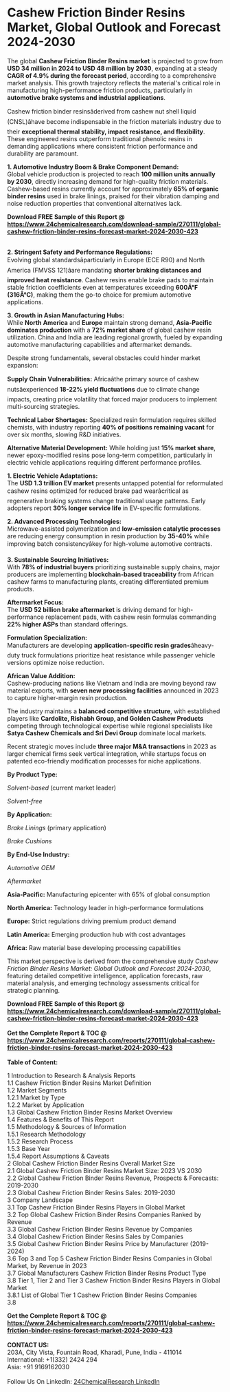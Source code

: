 <h1>Cashew Friction Binder Resins Market, Global Outlook and Forecast 2024-2030</h1><p>The global <strong>Cashew Friction Binder Resins market</strong> is projected to grow from <strong>USD 34 million in 2024 to USD 48 million by 2030</strong>, expanding at a steady <strong>CAGR of 4.9% during the forecast period</strong>, according to a comprehensive market analysis. This growth trajectory reflects the material's critical role in manufacturing high-performance friction products, particularly in <strong>automotive brake systems and industrial applications</strong>.</p><p>Cashew friction binder resinsâderived from cashew nut shell liquid (CNSL)âhave become indispensable in the friction materials industry due to their <strong>exceptional thermal stability, impact resistance, and flexibility</strong>. These engineered resins outperform traditional phenolic resins in demanding applications where consistent friction performance and durability are paramount.</p><p><strong>1. Automotive Industry Boom &amp; Brake Component Demand:</strong><br>
Global vehicle production is projected to reach <strong>100 million units annually by 2030</strong>, directly increasing demand for high-quality friction materials. Cashew-based resins currently account for approximately <strong>65% of organic binder resins</strong> used in brake linings, praised for their vibration damping and noise reduction properties that conventional alternatives lack.</p><div><b>Download FREE Sample of this Report @ 
            <a href="https://www.24chemicalresearch.com/download-sample/270111/global-cashew-friction-binder-resins-forecast-market-2024-2030-423">
            https://www.24chemicalresearch.com/download-sample/270111/global-cashew-friction-binder-resins-forecast-market-2024-2030-423</a></b></div><br><p><strong>2. Stringent Safety and Performance Regulations:</strong><br>
Evolving global standardsâparticularly in Europe (ECE R90) and North America (FMVSS 121)âare mandating <strong>shorter braking distances and improved heat resistance</strong>. Cashew resins enable brake pads to maintain stable friction coefficients even at temperatures exceeding <strong>600Â°F (316Â°C)</strong>, making them the go-to choice for premium automotive applications.</p><p><strong>3. Growth in Asian Manufacturing Hubs:</strong><br>
While <strong>North America</strong> and <strong>Europe</strong> maintain strong demand, <strong>Asia-Pacific dominates production</strong> with a <strong>72% market share</strong> of global cashew resin utilization. China and India are leading regional growth, fueled by expanding automotive manufacturing capabilities and aftermarket demands.</p><p>Despite strong fundamentals, several obstacles could hinder market expansion:</p><p><strong>Supply Chain Vulnerabilities:</strong> Africaâthe primary source of cashew nutsâexperienced <strong>18-22% yield fluctuations</strong> due to climate change impacts, creating price volatility that forced major producers to implement multi-sourcing strategies.</p><p><strong>Technical Labor Shortages:</strong> Specialized resin formulation requires skilled chemists, with industry reporting <strong>40% of positions remaining vacant</strong> for over six months, slowing R&amp;D initiatives.</p><p><strong>Alternative Material Development:</strong> While holding just <strong>15% market share</strong>, newer epoxy-modified resins pose long-term competition, particularly in electric vehicle applications requiring different performance profiles.</p><p><strong>1. Electric Vehicle Adaptations:</strong><br>
The <strong>USD 1.3 trillion EV market</strong> presents untapped potential for reformulated cashew resins optimized for reduced brake pad wearâcritical as regenerative braking systems change traditional usage patterns. Early adopters report <strong>30% longer service life</strong> in EV-specific formulations.</p><p><strong>2. Advanced Processing Technologies:</strong><br>
Microwave-assisted polymerization and <strong>low-emission catalytic processes</strong> are reducing energy consumption in resin production by <strong>35-40%</strong> while improving batch consistencyâkey for high-volume automotive contracts.</p><p><strong>3. Sustainable Sourcing Initiatives:</strong><br>
With <strong>78% of industrial buyers</strong> prioritizing sustainable supply chains, major producers are implementing <strong>blockchain-based traceability</strong> from African cashew farms to manufacturing plants, creating differentiated premium products.</p><p><strong>Aftermarket Focus:</strong><br>
	The <strong>USD 52 billion brake aftermarket</strong> is driving demand for high-performance replacement pads, with cashew resin formulas commanding <strong>22% higher ASPs</strong> than standard offerings.</p><p><strong>Formulation Specialization:</strong><br>
	Manufacturers are developing <strong>application-specific resin grades</strong>âheavy-duty truck formulations prioritize heat resistance while passenger vehicle versions optimize noise reduction.</p><p><strong>African Value Addition:</strong><br>
	Cashew-producing nations like Vietnam and India are moving beyond raw material exports, with <strong>seven new processing facilities</strong> announced in 2023 to capture higher-margin resin production.</p><p>The industry maintains a <strong>balanced competitive structure</strong>, with established players like <strong>Cardolite, Rishabh Group, and Golden Cashew Products</strong> competing through technological expertise while regional specialists like <strong>Satya Cashew Chemicals and Sri Devi Group</strong> dominate local markets.</p><p>Recent strategic moves include <strong>three major M&amp;A transactions</strong> in 2023 as larger chemical firms seek vertical integration, while startups focus on patented eco-friendly modification processes for niche applications.</p><p><strong>By Product Type:</strong></p><p><em>Solvent-based</em> (current market leader)</p><p><em>Solvent-free</em></p><p><strong>By Application:</strong></p><p><em>Brake Linings</em> (primary application)</p><p><em>Brake Cushions</em></p><p><strong>By End-Use Industry:</strong></p><p><em>Automotive OEM</em></p><p><em>Aftermarket</em></p><p><strong>Asia-Pacific:</strong> Manufacturing epicenter with 65% of global consumption</p><p><strong>North America:</strong> Technology leader in high-performance formulations</p><p><strong>Europe:</strong> Strict regulations driving premium product demand</p><p><strong>Latin America:</strong> Emerging production hub with cost advantages</p><p><strong>Africa:</strong> Raw material base developing processing capabilities</p><p>This market perspective is derived from the comprehensive study <em>Cashew Friction Binder Resins Market: Global Outlook and Forecast 2024-2030</em>, featuring detailed competitive intelligence, application forecasts, raw material analysis, and emerging technology assessments critical for strategic planning.</p><div><b>Download FREE Sample of this Report @ 
            <a href="https://www.24chemicalresearch.com/download-sample/270111/global-cashew-friction-binder-resins-forecast-market-2024-2030-423">
            https://www.24chemicalresearch.com/download-sample/270111/global-cashew-friction-binder-resins-forecast-market-2024-2030-423</a></b></div><br><div><b>Get the Complete Report & TOC @ 
            <a href="https://www.24chemicalresearch.com/reports/270111/global-cashew-friction-binder-resins-forecast-market-2024-2030-423">
            https://www.24chemicalresearch.com/reports/270111/global-cashew-friction-binder-resins-forecast-market-2024-2030-423</a></b></div><br>
            <b>Table of Content:</b><p>1 Introduction to Research & Analysis Reports<br />
    1.1 Cashew Friction Binder Resins Market Definition<br />
    1.2 Market Segments<br />
        1.2.1 Market by Type<br />
        1.2.2 Market by Application<br />
    1.3 Global Cashew Friction Binder Resins Market Overview<br />
    1.4 Features & Benefits of This Report<br />
    1.5 Methodology & Sources of Information<br />
        1.5.1 Research Methodology<br />
        1.5.2 Research Process<br />
        1.5.3 Base Year<br />
        1.5.4 Report Assumptions & Caveats<br />
2 Global Cashew Friction Binder Resins Overall Market Size<br />
    2.1 Global Cashew Friction Binder Resins Market Size: 2023 VS 2030<br />
    2.2 Global Cashew Friction Binder Resins Revenue, Prospects & Forecasts: 2019-2030<br />
    2.3 Global Cashew Friction Binder Resins Sales: 2019-2030<br />
3 Company Landscape<br />
    3.1 Top Cashew Friction Binder Resins Players in Global Market<br />
    3.2 Top Global Cashew Friction Binder Resins Companies Ranked by Revenue<br />
    3.3 Global Cashew Friction Binder Resins Revenue by Companies<br />
    3.4 Global Cashew Friction Binder Resins Sales by Companies<br />
    3.5 Global Cashew Friction Binder Resins Price by Manufacturer (2019-2024)<br />
    3.6 Top 3 and Top 5 Cashew Friction Binder Resins Companies in Global Market, by Revenue in 2023<br />
    3.7 Global Manufacturers Cashew Friction Binder Resins Product Type<br />
    3.8 Tier 1, Tier 2 and Tier 3 Cashew Friction Binder Resins Players in Global Market<br />
        3.8.1 List of Global Tier 1 Cashew Friction Binder Resins Companies<br />
        3.8</p><div><b>Get the Complete Report & TOC @ 
            <a href="https://www.24chemicalresearch.com/reports/270111/global-cashew-friction-binder-resins-forecast-market-2024-2030-423">
            https://www.24chemicalresearch.com/reports/270111/global-cashew-friction-binder-resins-forecast-market-2024-2030-423</a></b></div><br><b>CONTACT US:</b><br>
            203A, City Vista, Fountain Road, Kharadi, Pune, India - 411014<br>
            International: +1(332) 2424 294<br>
            Asia: +91 9169162030 <br><br>
            Follow Us On LinkedIn: <a href="https://www.linkedin.com/company/24chemicalresearch/">24ChemicalResearch LinkedIn</a>